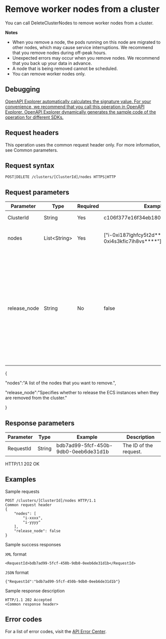 # Remove worker nodes from a cluster

You can call DeleteClusterNodes to remove worker nodes from a cluster.

**Notes**

-   When you remove a node, the pods running on this node are migrated to other nodes, which may cause service interruptions. We recommend that you remove nodes during off-peak hours.
-   Unexpected errors may occur when you remove nodes. We recommend that you back up your data in advance.
-   A node that is being removed cannot be scheduled.
-   You can remove worker nodes only.

## Debugging

[OpenAPI Explorer automatically calculates the signature value. For your convenience, we recommend that you call this operation in OpenAPI Explorer. OpenAPI Explorer dynamically generates the sample code of the operation for different SDKs.](https://api.aliyun.com/#product=CS&api=DeleteClusterNodes&type=ROA&version=2015-12-15)

## Request headers

This operation uses the common request header only. For more information, see Common parameters.

## Request syntax

```
POST|DELETE /clusters/[ClusterId]/nodes HTTPS|HTTP
```

## Request parameters

|Parameter|Type|Required|Example|Description|
|---------|----|--------|-------|-----------|
|ClusterId|String|Yes|c106f377e16f34eb1808d6b9362c9\*\*\*\*|The ID of the cluster. |
|nodes|List<String\>|Yes|\["i-0xi187lghfcy5t2d\*\*\*\*","i-0xi4s3kfic7ih8vs\*\*\*\*"\]|A list of the nodes that you want to remove. |
|release\_node|String|No|false|Specifies whether to release the Elastic Compute Service \(ECS\) instances when they are removed from the cluster. By default, the ECS instances are not released. |

\{

"nodes":"A list of the nodes that you want to remove.",

"release\_node":"Specifies whether to release the ECS instances when they are removed from the cluster."

\}

## Response parameters

|Parameter|Type|Example|Description|
|---------|----|-------|-----------|
|RequestId|String|bdb7ad99-5fcf-450b-9db0-0eeb6de31d1b|The ID of the request. |

HTTP/1.1 202 OK

## Examples

Sample requests

```
POST /clusters/[ClusterId]/nodes HTTP/1.1
Common request header
{
    "nodes": [
        "i-xxxx",
        "i-yyyy"
    ],
    "release_node": false
}
```

Sample success responses

`XML` format

```
<RequestId>bdb7ad99-5fcf-450b-9db0-0eeb6de31d1b</RequestId>
```

`JSON` format

```
{"RequestId":"bdb7ad99-5fcf-450b-9db0-0eeb6de31d1b"}
```

Sample response description

```
HTTP/1.1 202 Accepted
<Common response header>
```

## Error codes

For a list of error codes, visit the [API Error Center](https://error-center.alibabacloud.com/status/product/CS).

